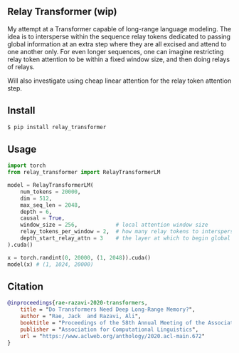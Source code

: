 ## Relay Transformer (wip)

My attempt at a Transformer capable of long-range language modeling. The idea is to intersperse within the sequence relay tokens dedicated to passing global information at an extra step where they are all excised and attend to one another only. For even longer sequences, one can imagine restricting relay token attention to be within a fixed window size, and then doing relays of relays.

Will also investigate using cheap linear attention for the relay token attention step.

## Install

```bash
$ pip install relay_transformer
```

## Usage

```python
import torch
from relay_transformer import RelayTransformerLM

model = RelayTransformerLM(
    num_tokens = 20000,
    dim = 512,
    max_seq_len = 2048,
    depth = 6,
    causal = True,
    window_size = 256,            # local attention window size
    relay_tokens_per_window = 2,  # how many relay tokens to intersperse within each local attention window
    depth_start_relay_attn = 3    # the layer at which to begin global attention
).cuda()

x = torch.randint(0, 20000, (1, 2048)).cuda()
model(x) # (1, 1024, 20000)
```

## Citation

```bibtex
@inproceedings{rae-razavi-2020-transformers,
    title = "Do Transformers Need Deep Long-Range Memory?",
    author = "Rae, Jack  and Razavi, Ali",
    booktitle = "Proceedings of the 58th Annual Meeting of the Association for Computational Linguistics",
    publisher = "Association for Computational Linguistics",
    url = "https://www.aclweb.org/anthology/2020.acl-main.672"
}
```
